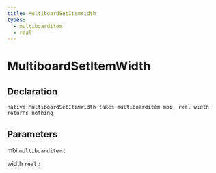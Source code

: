 ```yaml
---
title: MultiboardSetItemWidth
types:
  - multiboarditem
  - real
---
```


# MultiboardSetItemWidth

## Declaration

```jass
native MultiboardSetItemWidth takes multiboarditem mbi, real width returns nothing
```

## Parameters
mbi `multiboarditem`
: 

width `real`
: 
